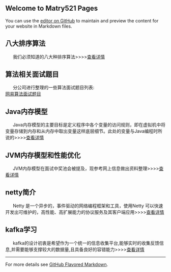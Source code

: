 ## Welcome to Matry521 Pages

You can use the [editor on GitHub](https://github.com/matry521/matry521.github.io/edit/master/README.md) to maintain and preview the content for your website in Markdown files.

## 八大排序算法
&nbsp;&nbsp;&nbsp;&nbsp;&nbsp;&nbsp;我们必须知道的八大种排序算法>>>>[查看详情](算法/排序算法.md)

## 算法相关面试题目
&nbsp;&nbsp;&nbsp;&nbsp;&nbsp;&nbsp;分公司进行整理的一些算法面试题目列表:<br/>
[网易算法面试题目](算法/算法面试题/网易算法面试题.md)

## Java内存模型
&nbsp;&nbsp;&nbsp;&nbsp;&nbsp;&nbsp;Java内存模型的主要目标是定义程序中各个变量的访问规则，即在虚拟机中将变量存储到内存和从内存中取出变量这样底层细节。此处的变量与Java编程时所说的>>>>[查看详情](底层实现/Java内存模型.md)

## JVM内存模型和性能优化
&nbsp;&nbsp;&nbsp;&nbsp;&nbsp;&nbsp;JVM内存模型在面试中奖池会被提及，现参考网上信息做出资料整理>>>>[查看详情](底层实现/JVM内存模型.md)

## netty简介
&nbsp;&nbsp;&nbsp;&nbsp;&nbsp;&nbsp;Netty 是一个异步的，事件驱动的网络编程框架和工具，使用Netty 可以快速开发出可维护的，高性能、高扩展能力的协议服务及其客户端应用>>>>[查看详情](网络框架/netty.md)

## kafka学习
&nbsp;&nbsp;&nbsp;&nbsp;&nbsp;&nbsp;kafka的设计初衷是希望作为一个统一的信息收集平台,能够实时的收集反馈信息,并需要能够支撑较大的数据量,且具备良好的容错能力>>>>[查看详情](消息队列/kafka.md)

__________________________

For more details see [GitHub Flavored Markdown](https://guides.github.com/features/mastering-markdown/).
